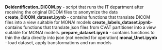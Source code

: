 **Deidentification_DICOM.py** - script that runs the IT department after receiving the original DICOM files to anonymize the data
**create_DICOM_dataset.ipynb** - contains functions that translate DICOM files into a view suitable for MONAI models
**create_labels_dataset.ipynb**- contains functions that translate json files from CVAT partitioner into a view suitable for MONAI models.
**prepare_dataset.ipynb** - contains functions to thin the data directly into json (not needed for operation)
**monai_Unet.ipynb** - load dataset, apply transformations and run models
